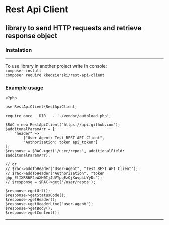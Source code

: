 # Rest Api Client
## library to send HTTP requests and retrieve response object 

### Instalation

***

To use library in another project write in console:  
```composer install```\
```composer require kkedzierski/rest-api-client```

### Example usage
```
<?php

use RestApiClient\RestApiClient;

require_once __DIR__ . './vendor/autoload.php';

$RAC = new RestApiClient("https://api.github.com");
$additonalParamArr = [
    "header" => 
        ["User-Agent: Test REST API Client", 
        "Authorization: token api_token"]
];
$response = $RAC->get('/user/repos', additionalField: $additonalParamArr);

// or
// $rac->addToHeader("User-Agent", "Test REST API Client");
// $rac->addToHeader("Authorization", "token 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");
// $response = $RAC->get('/user/repos');

$response->getUrl();
$response->getStatusCode();
$response->getHeader();
$response->getHeaderLine("user-agent");
$response->getBody();
$response->getContent();

```
***


